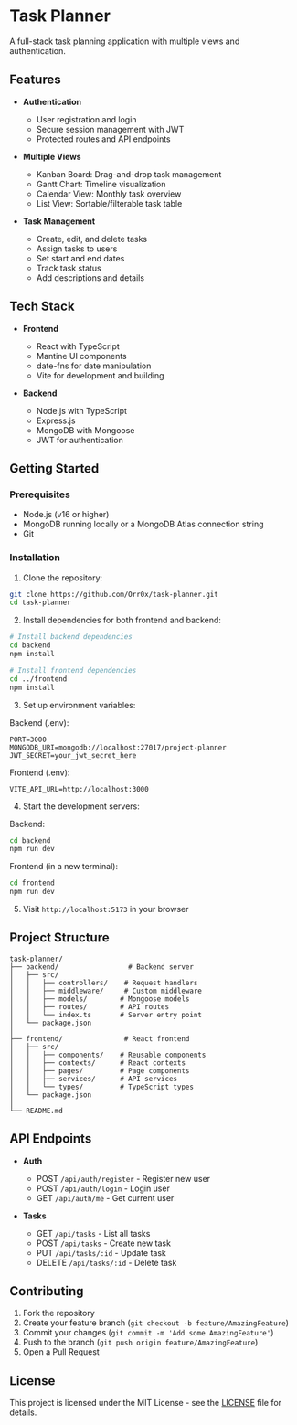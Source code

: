 # Task Planner

A full-stack task planning application with multiple views and authentication.

## Features

- **Authentication**
  - User registration and login
  - Secure session management with JWT
  - Protected routes and API endpoints

- **Multiple Views**
  - Kanban Board: Drag-and-drop task management
  - Gantt Chart: Timeline visualization
  - Calendar View: Monthly task overview
  - List View: Sortable/filterable task table

- **Task Management**
  - Create, edit, and delete tasks
  - Assign tasks to users
  - Set start and end dates
  - Track task status
  - Add descriptions and details

## Tech Stack

- **Frontend**
  - React with TypeScript
  - Mantine UI components
  - date-fns for date manipulation
  - Vite for development and building

- **Backend**
  - Node.js with TypeScript
  - Express.js
  - MongoDB with Mongoose
  - JWT for authentication

## Getting Started

### Prerequisites

- Node.js (v16 or higher)
- MongoDB running locally or a MongoDB Atlas connection string
- Git

### Installation

1. Clone the repository:
```bash
git clone https://github.com/Orr0x/task-planner.git
cd task-planner
```

2. Install dependencies for both frontend and backend:
```bash
# Install backend dependencies
cd backend
npm install

# Install frontend dependencies
cd ../frontend
npm install
```

3. Set up environment variables:

Backend (.env):
```env
PORT=3000
MONGODB_URI=mongodb://localhost:27017/project-planner
JWT_SECRET=your_jwt_secret_here
```

Frontend (.env):
```env
VITE_API_URL=http://localhost:3000
```

4. Start the development servers:

Backend:
```bash
cd backend
npm run dev
```

Frontend (in a new terminal):
```bash
cd frontend
npm run dev
```

5. Visit `http://localhost:5173` in your browser

## Project Structure

```
task-planner/
├── backend/                 # Backend server
│   ├── src/
│   │   ├── controllers/    # Request handlers
│   │   ├── middleware/     # Custom middleware
│   │   ├── models/        # Mongoose models
│   │   ├── routes/        # API routes
│   │   └── index.ts       # Server entry point
│   └── package.json
│
├── frontend/               # React frontend
│   ├── src/
│   │   ├── components/    # Reusable components
│   │   ├── contexts/      # React contexts
│   │   ├── pages/         # Page components
│   │   ├── services/      # API services
│   │   └── types/         # TypeScript types
│   └── package.json
│
└── README.md
```

## API Endpoints

- **Auth**
  - POST `/api/auth/register` - Register new user
  - POST `/api/auth/login` - Login user
  - GET `/api/auth/me` - Get current user

- **Tasks**
  - GET `/api/tasks` - List all tasks
  - POST `/api/tasks` - Create new task
  - PUT `/api/tasks/:id` - Update task
  - DELETE `/api/tasks/:id` - Delete task

## Contributing

1. Fork the repository
2. Create your feature branch (`git checkout -b feature/AmazingFeature`)
3. Commit your changes (`git commit -m 'Add some AmazingFeature'`)
4. Push to the branch (`git push origin feature/AmazingFeature`)
5. Open a Pull Request

## License

This project is licensed under the MIT License - see the [LICENSE](LICENSE) file for details.